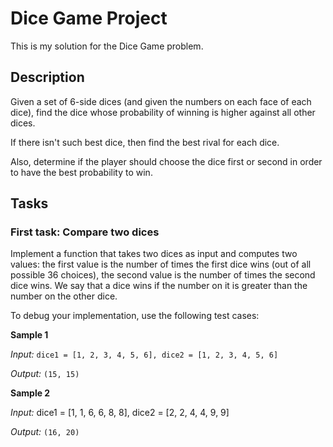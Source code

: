 # Dice Game Project

This is my solution for the Dice Game problem.

## Description

Given a set of 6-side dices (and given the numbers on each face of each dice),
find the dice whose probability of winning is higher against all other dices.

If there isn't such best dice, then find the best rival for each dice.

Also, determine if the player should choose the dice first or second in order
to have the best probability to win.

## Tasks

### First task: Compare two dices

Implement a function that takes two dices as input and computes two values: the
first value is the number of times the first dice wins (out of all possible 36
choices), the second value is the number of times the second dice wins. We say
that a dice wins if the number on it is greater than the number on the other
dice.

To debug your implementation, use the following test cases:

**Sample 1**

*Input:* `dice1 = [1, 2, 3, 4, 5, 6], dice2 = [1, 2, 3, 4, 5, 6]`

*Output:* `(15, 15)`

**Sample 2**

*Input:* dice1 = [1, 1, 6, 6, 8, 8], dice2 = [2, 2, 4, 4, 9, 9]

*Output:* `(16, 20)`

